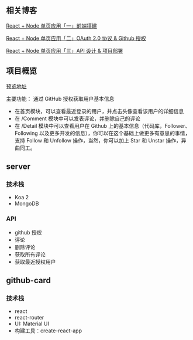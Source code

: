 
## 相关博客

[React + Node 单页应用「一」前端搭建](http://www.lijundong.com/application-with-react-and-node-1th/)

[React + Node 单页应用「二」OAuth 2.0 协议 & Github 授权](http://www.lijundong.com/application-with-react-and-node-2th/)

[React + Node 单页应用「三」API 设计 & 项目部署](http://www.lijundong.com/application-with-react-and-node-3th/)


## 项目概览
[预览地址](http://github.lijundong.com/)

主要功能：
通过 GitHub 授权获取用户基本信息

- 在首页模块，可以查看最近登录的用户，并点击头像查看该用户的详细信息
- 在 /Comment 模块中可以发表评论，并删除自己的评论
- 在 /Detail 模块中可以查看用户在 Github 上的基本信息（代码库，Follower、Following 以及更多开发的信息），你可以在这个基础上做更多有意思的事情，支持 Follow 和 Unfollow 操作，当然，你可以加上 Star 和 Unstar 操作，异曲同工。

## server
### 技术栈
- Koa 2
- MongoDB

### API

- github 授权
- 评论
- 删除评论
- 获取所有评论
- 获取最近授权用户

## github-card
### 技术栈
- react
- react-router
- UI: Material UI
- 构建工具：create-react-app



